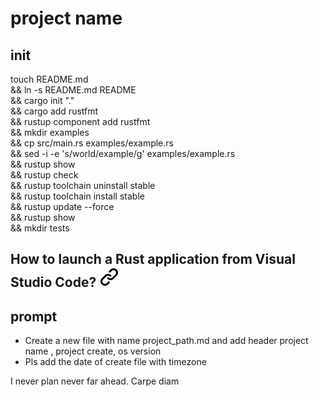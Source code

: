 # project name

## init

touch README.md \
&& ln -s README.md README \
&& cargo init "." \
&& cargo add rustfmt \
&& rustup component add rustfmt \
&& mkdir examples \
&& cp src/main.rs examples/example.rs \
&& sed -i -e 's/world/example/g' examples/example.rs \
&& rustup  show \
&& rustup  check \
&& rustup toolchain uninstall stable \
&& rustup toolchain install stable \
&& rustup update  --force \
&& rustup show \
&& mkdir tests

## How to launch a Rust application from Visual Studio Code? [![alt text][1]](https://stackoverflow.com/questions/46885292/how-to-launch-a-rust-application-from-visual-studio-code)

## prompt

- Create a new file with name project_path.md and add header project name , project create, os version
- Pls add the date of create file with timezone
  
I never plan never far ahead. Carpe diam

<!-- Link sign - Don't Found a better way :-( - You know a better method? - send me a email -->
[1]: ./img/link_symbol.svg
